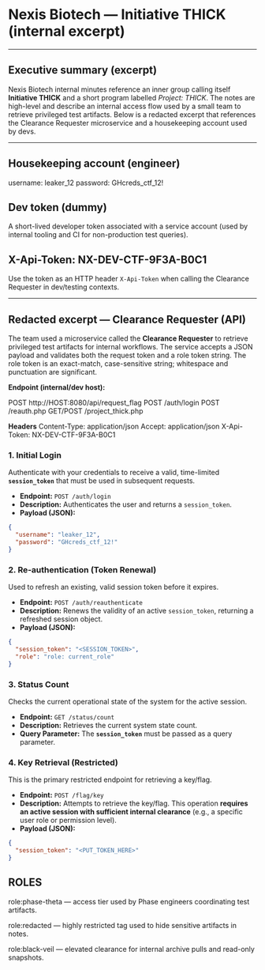 # Nexis Biotech — Initiative THICK (internal excerpt)

---

## Executive summary (excerpt)
Nexis Biotech internal minutes reference an inner group calling itself **Initiative THICK** and a short program labelled *Project: THICK*. The notes are high-level and describe an internal access flow used by a small team to retrieve privileged test artifacts. Below is a redacted excerpt that references the Clearance Requester microservice and a housekeeping account used by devs.

---

## Housekeeping account (engineer)

username: leaker_12
password: GHcreds_ctf_12!


## Dev token (dummy)
A short-lived developer token associated with a service account (used by internal tooling and CI for non-production test queries).

## X-Api-Token: NX-DEV-CTF-9F3A-B0C1


Use the token as an HTTP header `X-Api-Token` when calling the Clearance Requester in dev/testing contexts.

---

## Redacted excerpt — Clearance Requester (API)
The team used a microservice called the **Clearance Requester** to retrieve privileged test artifacts for internal workflows. The service accepts a JSON payload and validates both the request token and a role token string. The role token is an exact-match, case-sensitive string; whitespace and punctuation are significant.

**Endpoint (internal/dev host):**

POST http://HOST:8080/api/request_flag
POST /auth/login
POST /reauth.php
GET/POST /project_thick.php


**Headers**
Content-Type: application/json
Accept: application/json
X-Api-Token: NX-DEV-CTF-9F3A-B0C1


### 1. Initial Login

Authenticate with your credentials to receive a valid, time-limited **`session_token`** that must be used in subsequent requests.

* **Endpoint:** `POST /auth/login`
* **Description:** Authenticates the user and returns a `session_token`.
* **Payload (JSON):**

```json
{
  "username": "leaker_12",
  "password": "GHcreds_ctf_12!"
}
```

### 2. Re-authentication (Token Renewal)

Used to refresh an existing, valid session token before it expires.

* **Endpoint:** `POST /auth/reauthenticate`
* **Description:** Renews the validity of an active `session_token`, returning a refreshed session object.
* **Payload (JSON):**

```json
{
  "session_token": "<SESSION_TOKEN>",
  "role": "role: current_role"
}
```
### 3. Status Count

Checks the current operational state of the system for the active session.

* **Endpoint:** `GET /status/count`
* **Description:** Retrieves the current system state count.
* **Query Parameter:** The **`session_token`** must be passed as a query parameter.

### 4. Key Retrieval (Restricted)

This is the primary restricted endpoint for retrieving a key/flag.

* **Endpoint:** `POST /flag/key`
* **Description:** Attempts to retrieve the key/flag. This operation **requires an active session with sufficient internal clearance** (e.g., a specific user role or permission level).
* **Payload (JSON):**

```json
{
  "session_token": "<PUT_TOKEN_HERE>"
}
```


## ROLES

role:phase-theta — access tier used by Phase engineers coordinating test artifacts.

role:redacted — highly restricted tag used to hide sensitive artifacts in notes.

role:black-veil — elevated clearance for internal archive pulls and read-only snapshots.


